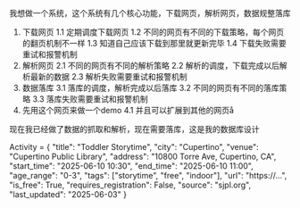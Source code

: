 我想做一个系统，这个系统有几个核心功能，下载网页，解析网页，数据规整落库
1. 下载网页
1.1 定期调度下载网页
1.2 不同的网页有不同的下载策略，每个网页的翻页机制不一样
1.3 知道自己应该下载到那里就更新完毕
1.4 下载失败需要重试和报警机制
2. 解析网页
2.1 不同的网页有不同的解析策略
2.2 解析的调度，下载完成以后解析最新的数据
2.3 解析失败需要重试和报警机制
3. 数据落库
3.1 落库的调度，解析完成以后落库
3.2 不同的网页有不同的落库策略
3.3 落库失败需要重试和报警机制
4. 先用这个网页来做一个demo
4.1 并且可以扩展到其他的网页å

现在我已经做了数据的抓取和解析，现在需要落库，这是我的数据库设计

Activity = {
    "title": "Toddler Storytime",
    "city": "Cupertino",
    "venue": "Cupertino Public Library",
    "address": "10800 Torre Ave, Cupertino, CA",
    "start_time": "2025-06-10 10:30",
    "end_time": "2025-06-10 11:00",
    "age_range": "0-3",
    "tags": ["storytime", "free", "indoor"],
    "url": "https://...",
    "is_free": True,
    "requires_registration": False,
    "source": "sjpl.org",
    "last_updated": "2025-06-03"
}
